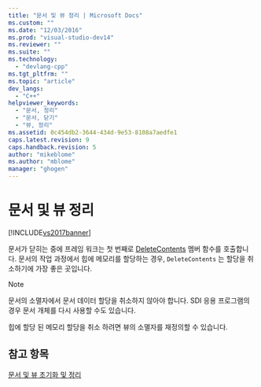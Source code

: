 ```yaml
---
title: "문서 및 뷰 정리 | Microsoft Docs"
ms.custom: ""
ms.date: "12/03/2016"
ms.prod: "visual-studio-dev14"
ms.reviewer: ""
ms.suite: ""
ms.technology: 
  - "devlang-cpp"
ms.tgt_pltfrm: ""
ms.topic: "article"
dev_langs: 
  - "C++"
helpviewer_keywords: 
  - "문서, 정리"
  - "문서, 닫기"
  - "뷰, 정리"
ms.assetid: 0c454db2-3644-434d-9e53-8108a7aedfe1
caps.latest.revision: 9
caps.handback.revision: 5
author: "mikeblome"
ms.author: "mblome"
manager: "ghogen"
---
```

# 문서 및 뷰 정리
[!INCLUDE[vs2017banner](../assembler/inline/includes/vs2017banner.md)]

문서가 닫히는 중에 프레임 워크는 첫 번째로 [DeleteContents](../Topic/CDocument::DeleteContents.md) 멤버 함수를 호출합니다.  문서의 작업 과정에서 힙에 메모리를 할당하는 경우, `DeleteContents` 는 할당을 취소하기에 가장 좋은 곳입니다.  
  
> [!NOTE]
>  문서의 소멸자에서 문서 데이터 할당을 취소하지 않아야 합니다.  SDI 응용 프로그램의 경우 문서 개체를 다시 사용할 수도 있습니다.  
  
 힙에 할당 된 메모리 할당을 취소 하려면 뷰의 소멸자를 재정의할 수 있습니다.  
  
## 참고 항목  
 [문서 및 뷰 초기화 및 정리](../mfc/initializing-and-cleaning-up-documents-and-views.md)